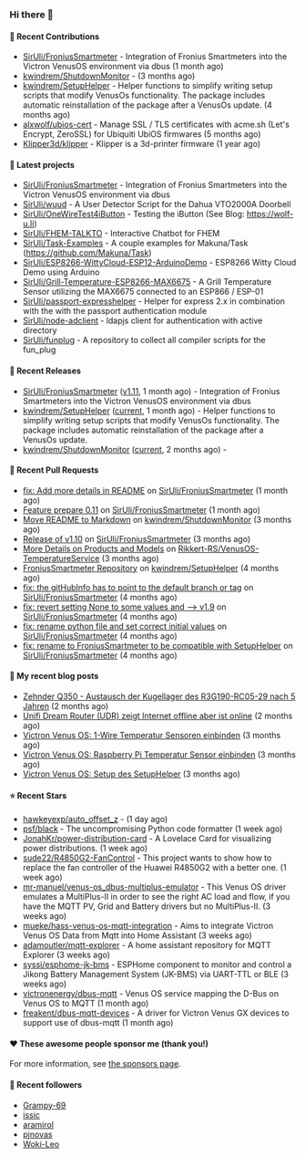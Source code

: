 ### Hi there 👋

#### 👷 Recent Contributions

- [SirUli/FroniusSmartmeter](https://github.com/SirUli/FroniusSmartmeter) - Integration of Fronius Smartmeters into the Victron VenusOS environment via dbus (1 month ago)
- [kwindrem/ShutdownMonitor](https://github.com/kwindrem/ShutdownMonitor) -  (3 months ago)
- [kwindrem/SetupHelper](https://github.com/kwindrem/SetupHelper) - Helper functions to simplify writing setup scripts that modify VenusOs functionality. The package includes automatic reinstallation of the package after a VenusOs update. (4 months ago)
- [alxwolf/ubios-cert](https://github.com/alxwolf/ubios-cert) - Manage SSL / TLS certificates with acme.sh (Let&#39;s Encrypt, ZeroSSL) for Ubiquiti UbiOS firmwares (5 months ago)
- [Klipper3d/klipper](https://github.com/Klipper3d/klipper) - Klipper is a 3d-printer firmware (1 year ago)

#### 🌱 Latest projects

- [SirUli/FroniusSmartmeter](https://github.com/SirUli/FroniusSmartmeter) - Integration of Fronius Smartmeters into the Victron VenusOS environment via dbus
- [SirUli/wuud](https://github.com/SirUli/wuud) - A User Detector Script for the Dahua VTO2000A Doorbell
- [SirUli/OneWireTest4iButton](https://github.com/SirUli/OneWireTest4iButton) - Testing the iButton (See Blog: https://wolf-u.li)
- [SirUli/FHEM-TALKTO](https://github.com/SirUli/FHEM-TALKTO) - Interactive Chatbot for FHEM
- [SirUli/Task-Examples](https://github.com/SirUli/Task-Examples) - A couple examples for Makuna/Task (https://github.com/Makuna/Task)
- [SirUli/ESP8266-WittyCloud-ESP12-ArduinoDemo](https://github.com/SirUli/ESP8266-WittyCloud-ESP12-ArduinoDemo) - ESP8266 Witty Cloud Demo using Arduino
- [SirUli/Grill-Temperature-ESP8266-MAX6675](https://github.com/SirUli/Grill-Temperature-ESP8266-MAX6675) - A Grill Temperature Sensor utilizing the MAX6675 connected to an ESP866 / ESP-01
- [SirUli/passport-expresshelper](https://github.com/SirUli/passport-expresshelper) - Helper for express 2.x in combination with the with the passport authentication module
- [SirUli/node-adclient](https://github.com/SirUli/node-adclient) - ldapjs client for authentication with active directory
- [SirUli/funplug](https://github.com/SirUli/funplug) - A repository to collect all compiler scripts for the fun_plug

#### 🔭 Recent Releases

- [SirUli/FroniusSmartmeter](https://github.com/SirUli/FroniusSmartmeter) ([v1.11](https://github.com/SirUli/FroniusSmartmeter/releases/tag/v1.11), 1 month ago) - Integration of Fronius Smartmeters into the Victron VenusOS environment via dbus
- [kwindrem/SetupHelper](https://github.com/kwindrem/SetupHelper) ([current](https://github.com/kwindrem/SetupHelper/releases/tag/current), 1 month ago) - Helper functions to simplify writing setup scripts that modify VenusOs functionality. The package includes automatic reinstallation of the package after a VenusOs update.
- [kwindrem/ShutdownMonitor](https://github.com/kwindrem/ShutdownMonitor) ([current](https://github.com/kwindrem/ShutdownMonitor/releases/tag/current), 2 months ago) - 

#### 🔨 Recent Pull Requests

- [fix: Add more details in README](https://github.com/SirUli/FroniusSmartmeter/pull/12) on [SirUli/FroniusSmartmeter](https://github.com/SirUli/FroniusSmartmeter) (1 month ago)
- [Feature prepare 0.11](https://github.com/SirUli/FroniusSmartmeter/pull/11) on [SirUli/FroniusSmartmeter](https://github.com/SirUli/FroniusSmartmeter) (1 month ago)
- [Move README to Markdown](https://github.com/kwindrem/ShutdownMonitor/pull/3) on [kwindrem/ShutdownMonitor](https://github.com/kwindrem/ShutdownMonitor) (3 months ago)
- [Release of v1.10](https://github.com/SirUli/FroniusSmartmeter/pull/7) on [SirUli/FroniusSmartmeter](https://github.com/SirUli/FroniusSmartmeter) (3 months ago)
- [More Details on Products and Models](https://github.com/Rikkert-RS/VenusOS-TemperatureService/pull/2) on [Rikkert-RS/VenusOS-TemperatureService](https://github.com/Rikkert-RS/VenusOS-TemperatureService) (3 months ago)
- [FroniusSmartmeter Repository](https://github.com/kwindrem/SetupHelper/pull/31) on [kwindrem/SetupHelper](https://github.com/kwindrem/SetupHelper) (4 months ago)
- [fix: the gitHubInfo has to point to the default branch or tag](https://github.com/SirUli/FroniusSmartmeter/pull/4) on [SirUli/FroniusSmartmeter](https://github.com/SirUli/FroniusSmartmeter) (4 months ago)
- [fix: revert setting None to some values and --&gt; v1.9](https://github.com/SirUli/FroniusSmartmeter/pull/3) on [SirUli/FroniusSmartmeter](https://github.com/SirUli/FroniusSmartmeter) (4 months ago)
- [fix: rename python file and set correct initial values](https://github.com/SirUli/FroniusSmartmeter/pull/2) on [SirUli/FroniusSmartmeter](https://github.com/SirUli/FroniusSmartmeter) (4 months ago)
- [fix: rename to FroniusSmartmeter to be compatible with SetupHelper](https://github.com/SirUli/FroniusSmartmeter/pull/1) on [SirUli/FroniusSmartmeter](https://github.com/SirUli/FroniusSmartmeter) (4 months ago)

#### 📜 My recent blog posts

- [Zehnder Q350 - Austausch der Kugellager des R3G190-RC05-29 nach 5 Jahren](https://wolf-u.li/zehnder-q350-kugellager-tausch/) (2 months ago)
- [Unifi Dream Router (UDR) zeigt Internet offline aber ist online](https://wolf-u.li/unifi-dream-router-udr-zeigt-internet-offline-aber-ist-online/) (2 months ago)
- [Victron Venus OS: 1-Wire Temperatur Sensoren einbinden](https://wolf-u.li/victron-venus-os-1-wire-temperatur-sensoren-einbinden/) (3 months ago)
- [Victron Venus OS: Raspberry Pi Temperatur Sensor einbinden](https://wolf-u.li/victron-venus-os-raspberry-pi-cpu-temperatur-sensor-einbinden/) (3 months ago)
- [Victron Venus OS: Setup des SetupHelper](https://wolf-u.li/victron-venus-os-setup-des-setuphelper/) (3 months ago)

#### ⭐ Recent Stars

- [hawkeyexp/auto_offset_z](https://github.com/hawkeyexp/auto_offset_z) -  (1 day ago)
- [psf/black](https://github.com/psf/black) - The uncompromising Python code formatter (1 week ago)
- [JonahKr/power-distribution-card](https://github.com/JonahKr/power-distribution-card) - A Lovelace Card for visualizing power distributions. (1 week ago)
- [sude22/R4850G2-FanControl](https://github.com/sude22/R4850G2-FanControl) - This project wants to show how to replace the fan controller of the Huawei R4850G2 with a better one. (1 week ago)
- [mr-manuel/venus-os_dbus-multiplus-emulator](https://github.com/mr-manuel/venus-os_dbus-multiplus-emulator) - This Venus OS driver emulates a MultiPlus-II in order to see the right AC load and flow, if you have the MQTT PV, Grid and Battery drivers but no MultiPlus-II. (3 weeks ago)
- [mueke/hass-venus-os-mqtt-integration](https://github.com/mueke/hass-venus-os-mqtt-integration) - Aims to integrate Victron Venus OS Data from Mqtt into Home Assistant  (3 weeks ago)
- [adamoutler/mqtt-explorer](https://github.com/adamoutler/mqtt-explorer) - A home assistant repository for MQTT Explorer (3 weeks ago)
- [syssi/esphome-jk-bms](https://github.com/syssi/esphome-jk-bms) - ESPHome component to monitor and control a Jikong Battery Management System (JK-BMS) via UART-TTL or BLE (3 weeks ago)
- [victronenergy/dbus-mqtt](https://github.com/victronenergy/dbus-mqtt) - Venus OS service mapping the D-Bus on Venus OS to MQTT (1 month ago)
- [freakent/dbus-mqtt-devices](https://github.com/freakent/dbus-mqtt-devices) - A driver for Victron Venus GX devices to support use of dbus-mqtt (1 month ago)

#### ❤️ These awesome people sponsor me (thank you!)


For more information, see [the sponsors page](https://github.com/sponsors/SirUli/).

#### 👯 Recent followers

- [Grampy-69](https://github.com/Grampy-69)
- [issic](https://github.com/issic)
- [aramirol](https://github.com/aramirol)
- [pjnovas](https://github.com/pjnovas)
- [Woki-Leo](https://github.com/Woki-Leo)
